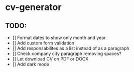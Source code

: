 # cv-generator

## TODO:

- [] Format dates to show only month and year
- [] Add custom form validation
- [] Add responsabilites as a list instead of as a paragraph
- [] Check company city paragraph removing spaces?
- [] Let download CV on PDF or DOCX
- [] Add dark mode